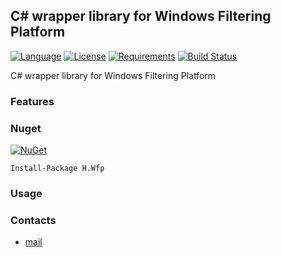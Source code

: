 ## C# wrapper library for Windows Filtering Platform

[![Language](https://img.shields.io/badge/language-C%23-blue.svg?style=flat-square)](https://github.com/HavenDV/H.Wfp/search?l=C%23&o=desc&s=&type=Code) 
[![License](https://img.shields.io/github/license/HavenDV/H.Wfp.svg?label=License&maxAge=86400)](LICENSE.txt) 
[![Requirements](https://img.shields.io/badge/Requirements-.NET%20Standard%202.0-blue.svg)](https://github.com/dotnet/standard/blob/master/docs/versions/netstandard2.0.md)
[![Build Status](https://github.com/HavenDV/H.Wfp/workflows/.NET%20Core/badge.svg?branch=master)](https://github.com/HavenDV/H.Wfp/actions?query=workflow%3A%22.NET+Core%22)

C# wrapper library for Windows Filtering Platform

### Features

### Nuget

[![NuGet](https://img.shields.io/nuget/dt/H.Wfp.svg?style=flat-square&label=H.Wfp)](https://www.nuget.org/packages/H.Wfp/)
```
Install-Package H.Wfp
```

### Usage

### Contacts
* [mail](mailto:havendv@gmail.com)